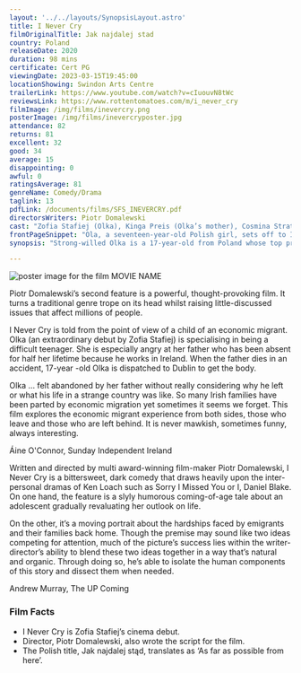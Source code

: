 ```yaml
---
layout: '../../layouts/SynopsisLayout.astro'
title: I Never Cry
filmOriginalTitle: Jak najdalej stad
country: Poland
releaseDate: 2020
duration: 98 mins 
certificate: Cert PG
viewingDate: 2023-03-15T19:45:00
locationShowing: Swindon Arts Centre
trailerLink: https://www.youtube.com/watch?v=cIuouvN8tWc
reviewsLink: https://www.rottentomatoes.com/m/i_never_cry
filmImage: /img/films/inevercry.png
posterImage: /img/films/inevercryposter.jpg
attendance: 82
returns: 81
excellent: 32
good: 34
average: 15
disappointing: 0
awful: 0
ratingsAverage: 81
genreName: Comedy/Drama
taglink: 13
pdfLink: /documents/films/SFS_INEVERCRY.pdf
directorsWriters: Piotr Domalewski
cast: "Zofia Stafiej (Olka), Kinga Preis (Olka’s mother), Cosmina Stratan (Sara), Shane Casey (Funeral home employee)"
frontPageSnippet: "Ola, a seventeen-year-old Polish girl, sets off to Ireland on her own.  It turns out to be the trip of her lifetime, where she tries to reconnect with her estranged father, comes to know a different world and changes her approach to life."
synopsis: "Strong-willed Olka is a 17-year-old from Poland whose top priority in life is passing her driving test and getting a car.  But when her father dies while working in Ireland, and her mother is forced to stay behind with her disabled brother, it is Olka who must travel there to bring his body home.  Armed with only a backpack and a dwindling pack of cigarettes, she arrives in Dublin to seek out information about her largely unknown father and battle the various layers of bureaucracy that stand in her way."

---
```


![poster image for the film MOVIE NAME](/img/films/inevercry.png "poster image for the film MOVIE NAME")

Piotr Domalewski’s second feature is a powerful, thought-provoking film.  It turns a traditional genre trope on its head whilst raising little-discussed issues that affect millions of people.

I Never Cry is told from the point of view of a child of an economic migrant.  Olka (an extraordinary debut by Zofia Stafiej) is specialising in being a difficult teenager.  She is especially angry at her father who has been absent for half her lifetime because he works in Ireland.  When the father dies in an accident, 17-year -old Olka is dispatched to Dublin to get the body.

Olka … felt abandoned by her father without really considering why he left or what his life in a strange country was like.  So many Irish families have been parted by economic migration yet sometimes it seems we forget.  This film explores the economic migrant experience from both sides, those who leave and those who are left behind.  It is never mawkish, sometimes funny, always interesting.
            
<div class="review__author review__author--review1">
Áine O'Connor, Sunday Independent Ireland
</div>

Written and directed by multi award-winning film-maker Piotr Domalewski, I Never Cry is a bittersweet, dark comedy that draws heavily upon the inter-personal dramas of Ken Loach such as Sorry I Missed You or I, Daniel Blake.  On one hand, the feature is a slyly humorous coming-of-age tale about an adolescent gradually revaluating her outlook on life.  

On the other, it’s a moving portrait about the hardships faced by emigrants and their families back home.  Though the premise may sound like two ideas competing for attention, much of the picture’s success lies within the writer-director’s ability to blend these two ideas together in a way that’s natural and organic.  Through doing so, he’s able to isolate the human components of this story and dissect them when needed.

<div class="review__author">
Andrew Murray, The UP Coming
</div>

### Film Facts

* I Never Cry is Zofia Stafiej’s cinema debut.
* Director, Piotr Domalewski, also wrote the script for the film.
* The Polish title, Jak najdalej stąd, translates as ‘As far as possible from here’.